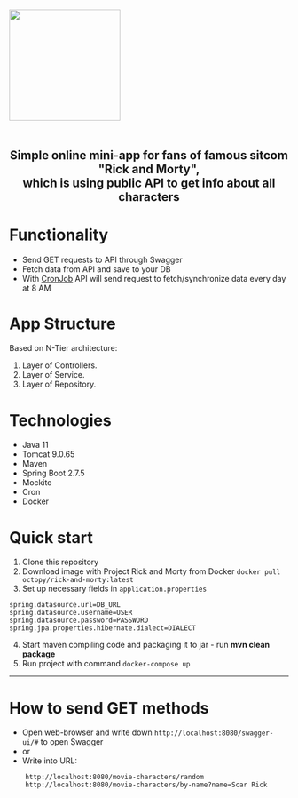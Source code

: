 <div style="display: flex">
    <div style="float: left">
        <h1>
            <a href="https://www.adultswim.com/streams/rick-and-morty">
                <img src="https://www.overlyanimated.com/wp-content/uploads/2018/02/unnamed2.png" style="height: 200px; margin: 10px auto 20px; display: block;">
            </a>
        </h1>
    </div>
</div>
<div>
    <h2 align="center">Simple online mini-app for fans of famous sitcom "Rick and Morty", <br> which is using public API to get info about all characters</h2>
</div>

# Functionality
* Send GET requests to API through Swagger
* Fetch data from API and save to your DB
* With [CronJob](https://cron.com/) API will send request to fetch/synchronize data every day at 8 AM
# App Structure
Based on N-Tier architecture:
1. Layer of Controllers.
2. Layer of Service.
3. Layer of Repository.
# Technologies
* Java 11
* Tomcat 9.0.65
* Maven
* Spring Boot 2.7.5
* Mockito
* Cron  
* Docker
# Quick start
1) Clone this repository
2) Download image with Project Rick and Morty from Docker ```docker pull octopy/rick-and-morty:latest```
3) Set up necessary fields in ```application.properties```
```
spring.datasource.url=DB_URL
spring.datasource.username=USER
spring.datasource.password=PASSWORD
spring.jpa.properties.hibernate.dialect=DIALECT
```
4) Start maven compiling code and packaging it to jar - run **mvn clean package**
5) Run project with command ```docker-compose up```
___

# How to send GET methods
* Open web-browser and write down ```http://localhost:8080/swagger-ui/#``` to open Swagger
* or
* Write into URL:
```
    http://localhost:8080/movie-characters/random
    http://localhost:8080/movie-characters/by-name?name=Scar Rick
```